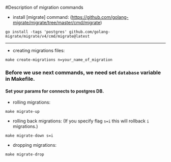 #Description of migration commands

* install [migrate] command: (https://github.com/golang-migrate/migrate/tree/master/cmd/migrate)

```console
go install -tags 'postgres' github.com/golang-migrate/migrate/v4/cmd/migrate@latest
```

---

* creating migrations files:

```console
make create-migrations n=your_name_of_migration
```

### Before we use next commands, we need set `database` variable in Makefile.

#### Set your params for connects to postgres DB.

* rolling migrations:

```console
make migrate-up
```

* rolling back migrations:
  (If you specify flag `s=i` this will rollback `i` migrations.)
```console
make migrate-down s=i
```

* dropping migrations:

```console
make migrate-drop
```